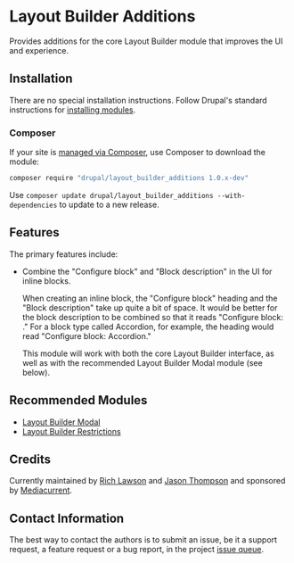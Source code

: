 # Layout Builder Additions

Provides additions for the core Layout Builder module that improves the UI and
experience.

## Installation

There are no special installation instructions. Follow Drupal's standard
instructions for [installing modules](https://www.drupal.org/docs/extending-drupal/installing-modules).

### Composer

If your site is [managed via Composer](https://www.drupal.org/node/2718229), use
Composer to download the module:

   ```sh
   composer require "drupal/layout_builder_additions 1.0.x-dev"
   ```

Use ```composer update drupal/layout_builder_additions --with-dependencies```
to update to a new release.

## Features

The primary features include:

* Combine the "Configure block" and "Block description" in the UI for inline
blocks.

  When creating an inline block, the "Configure block" heading and the "Block
  description" take up quite a bit of space. It would be better for the block
  description to be combined so that it reads "Configure block: ." For a block
  type called Accordion, for example, the heading would read "Configure block:
  Accordion."

  This module will work with both the core Layout Builder interface, as well as
  with the recommended Layout Builder Modal module (see below).

## Recommended Modules

* [Layout Builder Modal](https://www.drupal.org/project/layout_builder_modal)
* [Layout Builder Restrictions](https://www.drupal.org/project/layout_builder_restrictions)

## Credits

Currently maintained by [Rich Lawson](https://www.drupal.org/u/rklawson) and
[Jason Thompson](https://www.drupal.org/u/galactus86) and sponsored by
[Mediacurrent](https://www.mediacurrent.com).

## Contact Information

The best way to contact the authors is to submit an issue, be it a support
request, a feature request or a bug report, in the project
[issue queue](https://www.drupal.org/project/issues/layout_builder_additions).
